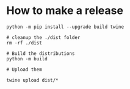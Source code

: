 # How to make a release

```shell
python -m pip install --upgrade build twine

# cleanup the ./dist folder
rm -rf ./dist

# Build the distributions
python -m build

# Upload them

twine upload dist/*
```
